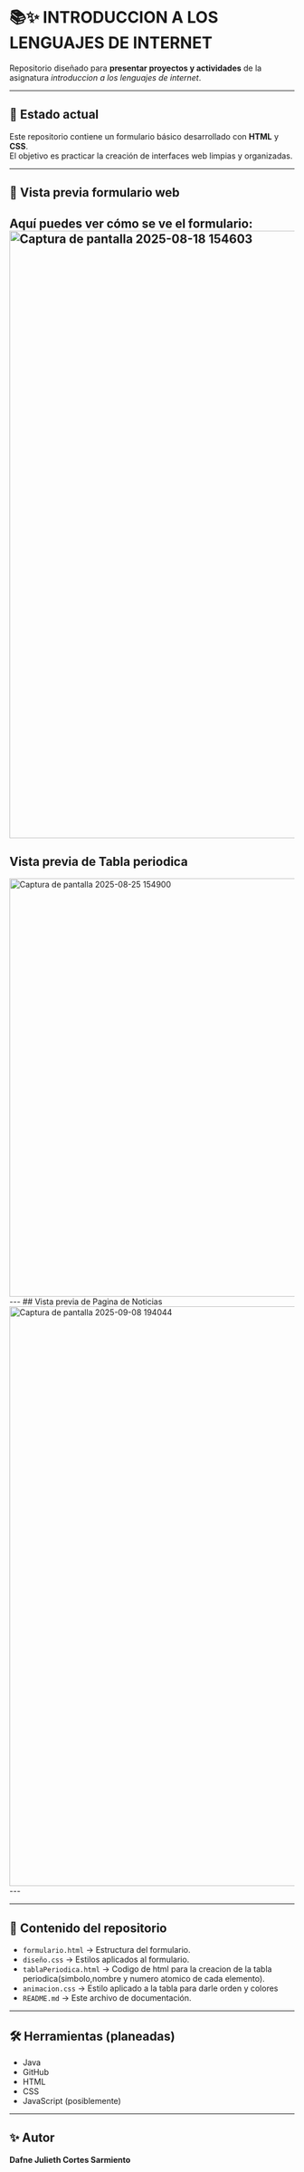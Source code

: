 
# 📚✨ INTRODUCCION A LOS LENGUAJES DE INTERNET
Repositorio diseñado para **presentar proyectos y actividades** de la asignatura _introduccion a los lenguajes de internet_.  

---

## 📅 Estado actual
Este repositorio contiene un formulario básico desarrollado con **HTML** y **CSS**.  
El objetivo es practicar la creación de interfaces web limpias y organizadas.  

---
## 📸 Vista previa formulario web
Aquí puedes ver cómo se ve el formulario:
<img width="1157" height="1073" alt="Captura de pantalla 2025-08-18 154603" src="https://github.com/user-attachments/assets/83efd39d-5f00-4915-8216-e52af6caa690" />
---
## Vista previa de Tabla periodica
<img width="1259" height="739" alt="Captura de pantalla 2025-08-25 154900" src="https://github.com/user-attachments/assets/efb5316b-4aea-4b56-8441-6eebc27d5061" />
---
## Vista previa de Pagina de Noticias
<img width="1919" height="1024" alt="Captura de pantalla 2025-09-08 194044" src="https://github.com/user-attachments/assets/4672f878-bc1b-45d8-b3c0-5db40d1317ef" />
---


---
## 📂 Contenido del repositorio
- `formulario.html` → Estructura del formulario.
- `diseño.css` → Estilos aplicados al formulario.
- `tablaPeriodica.html` → Codigo de html para la creacion de la tabla periodica(simbolo,nombre y numero atomico de cada elemento).
- `animacion.css` → Estilo aplicado a la tabla para darle orden y colores
- `README.md` → Este archivo de documentación.
---

## 🛠 Herramientas (planeadas)
- Java  
- GitHub
- HTML
- CSS
- JavaScript (posiblemente)
  

---

## ✨ Autor
**Dafne Julieth Cortes Sarmiento**  
